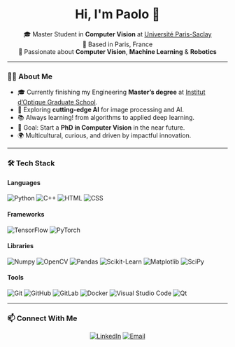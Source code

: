 <h1 align="center">Hi, I'm Paolo 👋</h1>

<p align="center">
  🎓 Master Student in <strong>Computer Vision</strong> at <a href="https://www.universite-paris-saclay.fr/">Université Paris-Saclay</a><br>
  📍 Based in Paris, France<br>
  🚀 Passionate about <strong>Computer Vision</strong>, <strong>Machine Learning</strong> & <strong>Robotics</strong>
</p>

---

### 👨‍💻 About Me
- 🎓 Currently finishing my Engineering **Master’s degree** at <a href="https://www.institutoptique.fr/">Institut d’Optique Graduate School</a>.
- 🔬 Exploring **cutting-edge AI** for image processing and AI.
- 📚 Always learning! from algorithms to applied deep learning.
- 🎯 Goal: Start a **PhD in Computer Vision** in the near future.
- 🌍 Multicultural, curious, and driven by impactful innovation.

---

### 🛠 Tech Stack

#### **Languages**
<a><img src="https://img.shields.io/badge/Python-3670A0?style=for-the-badge&logo=python&logoColor=ffdd54" alt="Python"></a>
<a><img src="https://img.shields.io/badge/C++-%2300599C.svg?style=for-the-badge&logo=c%2B%2B&logoColor=white" alt="C++"></a>
<a><img src="https://img.shields.io/badge/HTML5-%23E34F26.svg?style=for-the-badge&logo=html5&logoColor=white" alt="HTML"></a>
<a><img src="https://img.shields.io/badge/CSS3-%231572B6.svg?style=for-the-badge&logo=css3&logoColor=white" alt="CSS"></a>

#### **Frameworks**
<a><img src="https://img.shields.io/badge/TensorFlow-%23FF6F00.svg?style=for-the-badge&logo=TensorFlow&logoColor=white" alt="TensorFlow"></a>
<a><img src="https://img.shields.io/badge/PyTorch-EE4C2C?style=for-the-badge&logo=pytorch&logoColor=white" alt="PyTorch"></a>

#### **Libraries**
<a><img src="https://img.shields.io/badge/Numpy-%23013243.svg?style=for-the-badge&logo=numpy&logoColor=white" alt="Numpy"></a>
<a><img src="https://img.shields.io/badge/OpenCV-27338e?style=for-the-badge&logo=OpenCV&logoColor=white" alt="OpenCV"></a>
<a><img src="https://img.shields.io/badge/Pandas-%23150458.svg?style=for-the-badge&logo=pandas&logoColor=white" alt="Pandas"></a>
<a><img src="https://img.shields.io/badge/Scikit--Learn-%23F7931E.svg?style=for-the-badge&logo=scikit-learn&logoColor=white" alt="Scikit-Learn"></a>
<a><img src="https://img.shields.io/badge/Matplotlib-%23ffffff.svg?style=for-the-badge&logo=Matplotlib&logoColor=black" alt="Matplotlib"></a>
<a><img src="https://img.shields.io/badge/SciPy-%230C55A5.svg?style=for-the-badge&logo=scipy&logoColor=white" alt="SciPy"></a>

#### **Tools**
<a><img src="https://img.shields.io/badge/Git-%23F05033.svg?style=for-the-badge&logo=git&logoColor=white" alt="Git"></a>
<a><img src="https://img.shields.io/badge/GitHub-%23121011.svg?style=for-the-badge&logo=github&logoColor=white" alt="GitHub"></a>
<a><img src="https://img.shields.io/badge/GitLab-%23181717.svg?style=for-the-badge&logo=gitlab&logoColor=white" alt="GitLab"></a>
<a><img src="https://img.shields.io/badge/Docker-%230db7ed.svg?style=for-the-badge&logo=docker&logoColor=white" alt="Docker"></a>
<a><img src="https://img.shields.io/badge/Visual%20Studio%20Code-0078d7.svg?style=for-the-badge&logo=visual-studio-code&logoColor=white" alt="Visual Studio Code"></a>
<a><img src="https://img.shields.io/badge/Qt-%23217346.svg?style=for-the-badge&logo=Qt&logoColor=white" alt="Qt"></a>

---

### 📫 Connect With Me
<p align="center">
  <a href="https://www.linkedin.com/in/paolo-cheype/"><img src="https://img.shields.io/badge/LinkedIn-0A66C2?style=for-the-badge&logo=linkedin&logoColor=white" alt="LinkedIn"></a>
  <a href="mailto:p.cheype05@outlook.fr"><img src="https://img.shields.io/badge/Email-ff5722?style=for-the-badge&logo=gmail&logoColor=white" alt="Email"></a>
</p>
